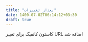 ```yaml
---
title: "بعداز تغییرات"
date: 1400-07-02T06:14:12+03:30
draft: true
---
```


کاستون کانفیگ برای تغییر URL اضافه شد